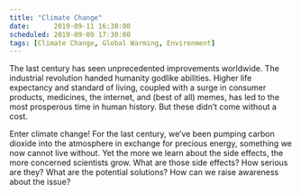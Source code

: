 ```yaml
---
title: "Climate Change"
date:      2019-09-11 16:30:00
scheduled: 2019-09-09 17:30:00
tags: [Climate Change, Global Warming, Environment]
---
```

The last century has seen unprecedented improvements worldwide. The industrial revolution handed humanity godlike abilities. Higher life expectancy and standard of living, coupled with a surge in consumer products, medicines, the internet, and (best of all) memes, has led to the most prosperous time in human history. But these didn’t come without a cost.

Enter climate change! For the last century, we’ve been pumping carbon dioxide into the atmosphere in exchange for precious energy, something we now cannot live without. Yet the more we learn about the side effects, the more concerned scientists grow. What are those side effects? How serious are they? What are the potential solutions? How can we raise awareness about the issue?
